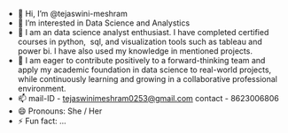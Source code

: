 - 👋 Hi, I’m @tejaswini-meshram
- 👀 I’m interested in Data Science and Analystics
- 🌱  I am an data science analyst enthusiast. I have completed certified courses in python,  sql, and visualization tools such as tableau and power bi. I have also used my knowledge in mentioned projects.
- 💞️ I am eager to contribute positively to a forward-thinking team and apply my academic foundation in data science to real-world projects, while continuously learning and growing in a collaborative professional environment.
- 📫 mail-ID - tejaswinimeshram0253@gmail.com
     contact - 8623006806
- 😄 Pronouns: She / Her
- ⚡ Fun fact: ...

<!---
tejaswini-meshram/tejaswini-meshram is a ✨ special ✨ repository because its `README.md` (this file) appears on your GitHub profile.
You can click the Preview link to take a look at your changes.
--->
